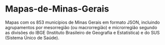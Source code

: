 # Mapas-de-Minas-Gerais
Mapas com os 853 municípios de Minas Gerais em formato JSON, incluindo agrupamentos por mesorregião (ou macrorregião) e microrregião segundo as divisões do IBGE (Instituto Brasileiro de Geografia e Estatística) e do SUS (Sistema Único de Saúde).

